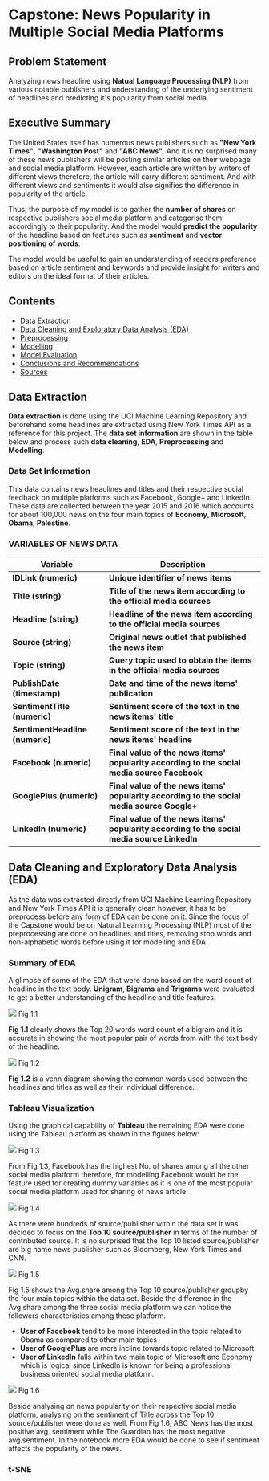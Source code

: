 # Capstone: News Popularity in Multiple Social Media Platforms

## Problem Statement

Analyzing news headline using **Natual Language Processing (NLP)** from various notable publishers and understanding of the underlying sentiment of headlines and predicting it's popularity from social media.

## Executive Summary

The United States itself has numerous news publishers such as **"New York Times"**, **"Washington Post"** and **"ABC News"**. And it is no surprised many of these news publishers will be posting similar articles on their webpage and social media platform. However, each article are written by writers of different views therefore, the article will carry different sentiment. And with different views and sentiments it would also signifies the difference in popularity of the article.

Thus, the purpose of my model is to gather the **number of shares** on respective publishers social media platform and categorise them accordingly to their popularity. And the model would **predict the popularity** of the headline based on features such as **sentiment** and **vector positioning of words**.

The model would be useful to gain an understanding of readers preference based on article sentiment and keywords and provide insight for writers and editors on the ideal format of their articles.

## Contents

- [Data Extraction](#Data-Extraction)
- [Data Cleaning and Exploratory Data Analysis (EDA)](#Data-Cleaning-and-Exploratory-Data-Analysis-(EDA))
- [Preprocessing](#Preprocessing)
- [Modelling](#Modelling)
- [Model Evaluation](#Model-Evaluation)
- [Conclusions and Recommendations](#Conclusions-and-Recommendations)
- [Sources](#Sources)

## Data Extraction

**Data extraction** is done using the UCI Machine Learning Repository and beforehand some headlines are extracted using New York Times API as a reference for this project. The **data set information** are shown in the table below and process such **data cleaning**, **EDA**, **Preprocessing** and **Modelling**. 

### Data Set Information

This data contains news headlines and titles and their respective social feedback on multiple platforms such as Facebook, Google+ and LinkedIn.
These data are collected between the year 2015 and 2016 which accounts for about 100,000 news on the four main topics of **Economy**, **Microsoft**, **Obama**, **Palestine**.

### VARIABLES OF NEWS DATA  

|Variable      |Description      |
|---------    |------    |
|**IDLink (numeric)**| **Unique identifier of news items**| 
|**Title (string)**| **Title of the news item according to the official media sources**| 
|**Headline (string)**|**Headline of the news item according to the official media sources**|
|**Source (string)**|**Original news outlet that published the news item**|  
|**Topic (string)**|**Query topic used to obtain the items in the official media sources**|  
|**PublishDate (timestamp)**|**Date and time of the news items' publication**|  
|**SentimentTitle (numeric)**|**Sentiment score of the text in the news items' title**|  
|**SentimentHeadline (numeric)**|**Sentiment score of the text in the news items' headline**|  
|**Facebook (numeric)**|**Final value of the news items' popularity according to the social media source Facebook**|  
|**GooglePlus (numeric)**|**Final value of the news items' popularity according to the social media source Google+**|  
|**LinkedIn (numeric)**|**Final value of the news items' popularity according to the social media source LinkedIn**|

## Data Cleaning and Exploratory Data Analysis (EDA)

As the data was extracted directly from UCI Machine Learning Repository and New York Times API it is generally clean however, it has to be preprocess before any form of EDA can be done on it. Since the focus of the Capstone would be on Natural Learning Processing (NLP) most of the preprocessing are done on headlines and titles, removing stop words and non-alphabetic words before using it for modelling and EDA.

### Summary of EDA 

A glimpse of some of the EDA that were done based on the word count of headline in the text body. **Unigram**, **Bigrams** and **Trigrams** were evaluated to get a better understanding of the headline and title features. 

![](pictures/Screenshot%202020-04-13%20at%208.40.13%20PM.png)
Fig 1.1

**Fig 1.1** clearly shows the Top 20 words word count of a bigram and it is accurate in showing the most popular pair of words from with the text body of the headline. 

![](pictures/Screenshot%202020-04-16%20at%206.41.44%20PM.png)
Fig 1.2

**Fig 1.2** is a venn diagram showing the common words used between the headlines and titles as well as their individual difference. 

### Tableau Visualization

Using the graphical capability of **Tableau** the remaining EDA were done using the Tableau platform as shown in the figures below:

![](pictures/Topic%20popularity%20across%20each%20social%20media%20platform.png)
Fig 1.3

From Fig 1.3, Facebook has the highest No. of shares among all the other social media platform therefore, for modelling Facebook would be the feature used for creating dummy variables as it is one of the most popular social media platform used for sharing of news article.

![](pictures/Screenshot%202020-04-16%20at%203.59.43%20PM.png)
Fig 1.4

As there were hundreds of source/publisher within the data set it was decided to focus on the **Top 10 source/publisher** in terms of the number of contributed source. It is no surprised that the Top 10 listed source/publisher are big name news publisher such as Bloomberg, New York Times and CNN. 


![](pictures/Screenshot%202020-04-16%20at%204.14.11%20PM.png)
Fig 1.5

Fig 1.5 shows the Avg.share among the Top 10 source/publisher groupby the four main topics within the data set. Beside the difference in the Avg.share among the three social media platform we can notice the followers characteristics among these platform. 
- **User of Facebook** tend to be more interested in the topic related to Obama as compared to other main topics
- **User of GooglePlus** are more incline towards topic related to Microsoft 
- **User of LinkedIn** falls within two main topic of Microsoft and Economy which is logical since LinkedIn is known for   being a professional business oriented social media platform.

![](pictures/Screenshot%202020-04-16%20at%205.15.41%20PM.png)
Fig 1.6

Beside analysing on news popularity on their respective social media platform, analysing on the sentiment of Title across the Top 10 source/publisher were done as well. From Fig 1.6, ABC News has the most positive avg. sentiment while The Guardian has the most negative avg.sentiment. In the notebook more EDA would be done to see if sentiment affects the popularity of the news. 

### t-SNE



